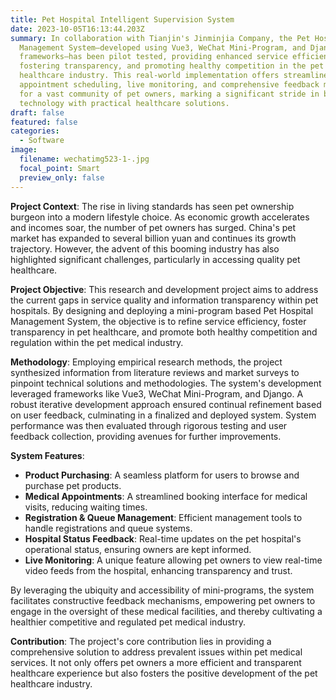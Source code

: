 ```yaml
---
title: Pet Hospital Intelligent Supervision System
date: 2023-10-05T16:13:44.203Z
summary: In collaboration with Tianjin's Jinminjia Company, the Pet Hospital
  Management System—developed using Vue3, WeChat Mini-Program, and Django
  frameworks—has been pilot tested, providing enhanced service efficiency,
  fostering transparency, and promoting healthy competition in the pet
  healthcare industry. This real-world implementation offers streamlined
  appointment scheduling, live monitoring, and comprehensive feedback mechanisms
  for a vast community of pet owners, marking a significant stride in bridging
  technology with practical healthcare solutions.
draft: false
featured: false
categories:
  - Software
image:
  filename: wechatimg523-1-.jpg
  focal_point: Smart
  preview_only: false
---
```

**Project Context**: The rise in living standards has seen pet ownership burgeon into a modern lifestyle choice. As economic growth accelerates and incomes soar, the number of pet owners has surged. China's pet market has expanded to several billion yuan and continues its growth trajectory. However, the advent of this booming industry has also highlighted significant challenges, particularly in accessing quality pet healthcare.

**Project Objective**: This research and development project aims to address the current gaps in service quality and information transparency within pet hospitals. By designing and deploying a mini-program based Pet Hospital Management System, the objective is to refine service efficiency, foster transparency in pet healthcare, and promote both healthy competition and regulation within the pet medical industry.

**Methodology**: Employing empirical research methods, the project synthesized information from literature reviews and market surveys to pinpoint technical solutions and methodologies. The system's development leveraged frameworks like Vue3, WeChat Mini-Program, and Django. A robust iterative development approach ensured continual refinement based on user feedback, culminating in a finalized and deployed system. System performance was then evaluated through rigorous testing and user feedback collection, providing avenues for further improvements.

**System Features**:

* **Product Purchasing**: A seamless platform for users to browse and purchase pet products.
* **Medical Appointments**: A streamlined booking interface for medical visits, reducing waiting times.
* **Registration & Queue Management**: Efficient management tools to handle registrations and queue systems.
* **Hospital Status Feedback**: Real-time updates on the pet hospital's operational status, ensuring owners are kept informed.
* **Live Monitoring**: A unique feature allowing pet owners to view real-time video feeds from the hospital, enhancing transparency and trust.

By leveraging the ubiquity and accessibility of mini-programs, the system facilitates constructive feedback mechanisms, empowering pet owners to engage in the oversight of these medical facilities, and thereby cultivating a healthier competitive and regulated pet medical industry.

**Contribution**: The project's core contribution lies in providing a comprehensive solution to address prevalent issues within pet medical services. It not only offers pet owners a more efficient and transparent healthcare experience but also fosters the positive development of the pet healthcare industry.